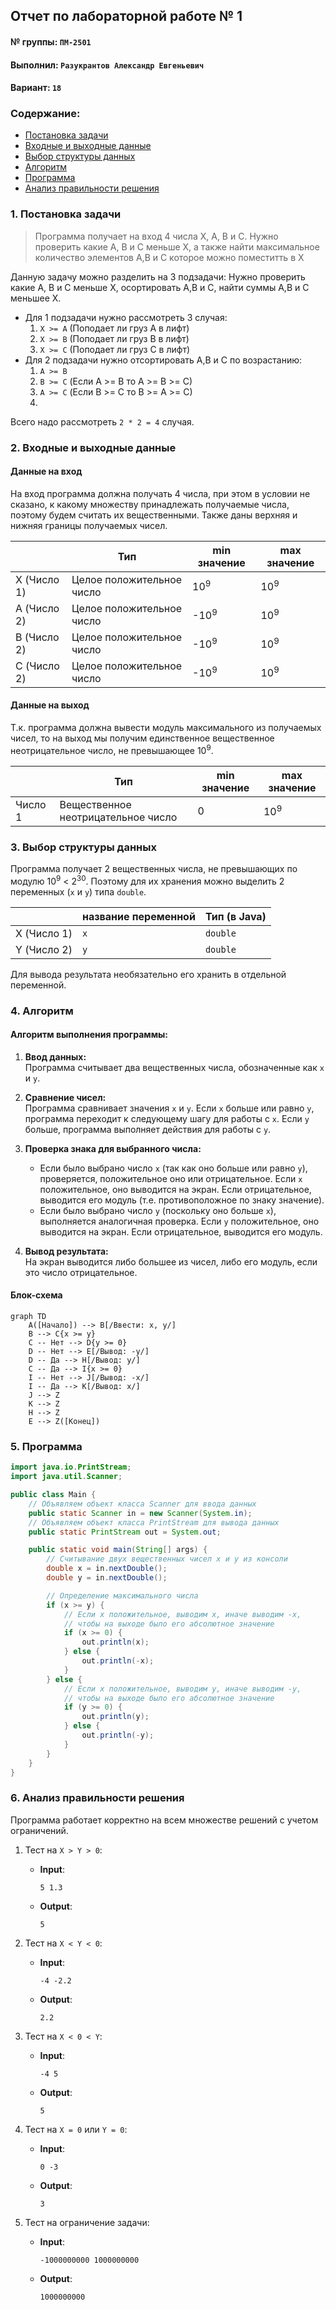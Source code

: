 ## Отчет по лабораторной работе № 1

#### № группы: `ПМ-2501`

#### Выполнил: `Разукрантов Александр Евгеньевич`

#### Вариант: `18`

### Cодержание:

- [Постановка задачи](#1-постановка-задачи)
- [Входные и выходные данные](#2-входные-и-выходные-данные)
- [Выбор структуры данных](#3-выбор-структуры-данных)
- [Алгоритм](#4-алгоритм)
- [Программа](#5-программа)
- [Анализ правильности решения](#6-анализ-правильности-решения)

### 1. Постановка задачи

> Программа получает на вход 4 числа X, A, B и C. Нужно проверить какие А, В и С меньше Х, а также
> найти максимальное количество элементов А,В и С которое можно поместитть в Х

Данную задачу можно разделить на 3 подзадачи:  Нужно проверить какие А, В и С меньше Х, осортировать А,В и С, найти суммы А,В и С меньшее Х.

- Для 1 подзадачи нужно рассмотреть 3 случая:
    1. `X >= А` (Поподает ли груз А в лифт)
    2. `X >= В` (Поподает ли груз В в лифт)
    3. `X >= С` (Поподает ли груз С в лифт)
- Для 2 подзадачи нужно отсортировать А,В и С по возрастанию:
    1. `А >= В`
    2. `В >= C` (Если А >= В то А >= В >= C)
    3. `A >= C` (Если B >= C то B >= A >= C)
    4. 

Всего надо рассмотреть `2 * 2 = 4` случая.

### 2. Входные и выходные данные

#### Данные на вход

На вход программа должна получать 4 числа, при этом в условии не сказано, к какому множеству
принадлежать получаемые числа, поэтому будем считать их вещественными. Также даны верхняя и нижняя границы получаемых
чисел.

|             | Тип                       | min значение    | max значение   |
|-------------|---------------------------|-----------------|----------------|
| X (Число 1) | Целое положительное число | 10<sup>9</sup>  | 10<sup>9</sup> |
| A (Число 2) | Целое положительное число | -10<sup>9</sup> | 10<sup>9</sup> |
| B (Число 2) | Целое положительное число | -10<sup>9</sup> | 10<sup>9</sup> |
| C (Число 2) | Целое положительное число | -10<sup>9</sup> | 10<sup>9</sup> |

#### Данные на выход

Т.к. программа должна вывести модуль максимального из получаемых чисел, то на выход мы получим
единственное вещественное неотрицательное число, не превышающее 10<sup>9</sup>.

|         | Тип                                | min значение | max значение   |
|---------|------------------------------------|--------------|----------------|
| Число 1 | Вещественное неотрицательное число | 0            | 10<sup>9</sup> |

### 3. Выбор структуры данных

Программа получает 2 вещественных числа, не превышающих по модулю 10<sup>9</sup> < 2<sup>30</sup>. Поэтому для их хранения
можно выделить 2 переменных (`x` и `y`) типа `double`.

|             | название переменной | Тип (в Java) | 
|-------------|---------------------|--------------|
| X (Число 1) | `x`                 | `double`     |
| Y (Число 2) | `y`                 | `double`     | 

Для вывода результата необязательно его хранить в отдельной переменной.

### 4. Алгоритм

#### Алгоритм выполнения программы:

1. **Ввод данных:**  
   Программа считывает два вещественных числа, обозначенные как `x` и `y`.

2. **Сравнение чисел:**  
   Программа сравнивает значения `x` и `y`. Если `x` больше или равно `y`, программа переходит к следующему шагу для
   работы с `x`. Если `y` больше, программа выполняет действия для работы с `y`.

3. **Проверка знака для выбранного числа:**
    - Если было выбрано число `x` (так как оно больше или равно `y`), проверяется, положительное оно или отрицательное.
      Если `x` положительное, оно выводится на экран. Если отрицательное, выводится его модуль (т.е. противоположное
      по знаку значение).
    - Если было выбрано число `y` (поскольку оно больше `x`), выполняется аналогичная проверка. Если `y` положительное,
      оно выводится на экран. Если отрицательное, выводится его модуль.

4. **Вывод результата:**  
   На экран выводится либо большее из чисел, либо его модуль, если это число отрицательное.

#### Блок-схема

```mermaid
graph TD
    A([Начало]) --> B[/Ввести: x, y/]
    B --> C{x >= y}
    C -- Нет --> D{y >= 0}
    D -- Нет --> E[/Вывод: -y/]
    D -- Да --> H[/Вывод: y/]
    C -- Да --> I{x >= 0}
    I -- Нет --> J[/Вывод: -x/]
    I -- Да --> K[/Вывод: x/]
    J --> Z
    K --> Z
    H --> Z
    E --> Z([Конец])

```

### 5. Программа

```java
import java.io.PrintStream;
import java.util.Scanner;

public class Main {
    // Объявляем объект класса Scanner для ввода данных
    public static Scanner in = new Scanner(System.in);
    // Объявляем объект класса PrintStream для вывода данных
    public static PrintStream out = System.out;

    public static void main(String[] args) {
        // Считывание двух вещественных чисел x и y из консоли
        double x = in.nextDouble();
        double y = in.nextDouble();

        // Определение максимального числа
        if (x >= y) {
            // Если x положительное, выводим x, иначе выводим -x,
            // чтобы на выходе было его абсолютное значение
            if (x >= 0) {
                out.println(x);
            } else {
                out.println(-x);
            }
        } else {
            // Если x положительное, выводим y, иначе выводим -y,
            // чтобы на выходе было его абсолютное значение
            if (y >= 0) {
                out.println(y);
            } else {
                out.println(-y);
            }
        }
    }
}
```

### 6. Анализ правильности решения

Программа работает корректно на всем множестве решений с учетом ограничений.

1. Тест на `X > Y > 0`:

    - **Input**:
        ```
        5 1.3
        ```

    - **Output**:
        ```
        5
        ```

2. Тест на `X < Y < 0`:

    - **Input**:
        ```
        -4 -2.2
        ```

    - **Output**:
        ```
        2.2
        ```

3. Тест на `X < 0 < Y`:

    - **Input**:
        ```
        -4 5
        ```

    - **Output**:
        ```
        5
        ```

4. Тест на `X = 0` или `Y = 0`:

    - **Input**:
        ```
        0 -3
        ```

    - **Output**:
        ```
        3
        ```

5. Тест на ограничение задачи:

    - **Input**:
        ```
        -1000000000 1000000000
        ```

    - **Output**:
        ```
        1000000000
        ```
